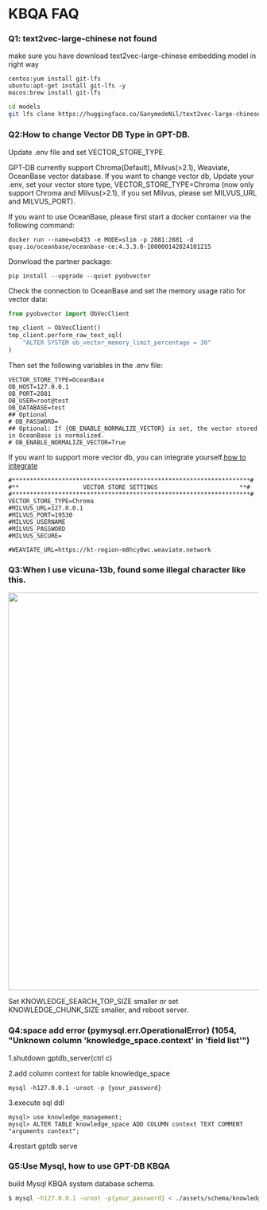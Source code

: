 # KBQA FAQ

### Q1: text2vec-large-chinese not found

make sure you have download text2vec-large-chinese embedding model in right way

```tip
centos:yum install git-lfs
ubuntu:apt-get install git-lfs -y
macos:brew install git-lfs
```
```bash
cd models
git lfs clone https://huggingface.co/GanymedeNil/text2vec-large-chinese
```

### Q2:How to change Vector DB Type in GPT-DB.

Update .env file and set VECTOR_STORE_TYPE.

GPT-DB currently support Chroma(Default), Milvus(>2.1), Weaviate, OceanBase vector database.
If you want to change vector db, Update your .env, set your vector store type, VECTOR_STORE_TYPE=Chroma (now only support Chroma and Milvus(>2.1), if you set Milvus, please set MILVUS_URL and MILVUS_PORT).

If you want to use OceanBase, please first start a docker container via the following command:
```shell
docker run --name=ob433 -e MODE=slim -p 2881:2881 -d quay.io/oceanbase/oceanbase-ce:4.3.3.0-100000142024101215
```

Donwload the partner package:
```shell
pip install --upgrade --quiet pyobvector
```

Check the connection to OceanBase and set the memory usage ratio for vector data:
```python
from pyobvector import ObVecClient

tmp_client = ObVecClient()
tmp_client.perform_raw_text_sql(
    "ALTER SYSTEM ob_vector_memory_limit_percentage = 30"
)
```

Then set the following variables in the .env file:
```shell
VECTOR_STORE_TYPE=OceanBase
OB_HOST=127.0.0.1
OB_PORT=2881
OB_USER=root@test
OB_DATABASE=test
## Optional
# OB_PASSWORD=
## Optional: If {OB_ENABLE_NORMALIZE_VECTOR} is set, the vector stored in OceanBase is normalized.
# OB_ENABLE_NORMALIZE_VECTOR=True
```
If you want to support more vector db, you can integrate yourself.[how to integrate](https://db-gpt.readthedocs.io/en/latest/modules/vector.html)
```commandline
#*******************************************************************#
#**                  VECTOR STORE SETTINGS                       **#
#*******************************************************************#
VECTOR_STORE_TYPE=Chroma
#MILVUS_URL=127.0.0.1
#MILVUS_PORT=19530
#MILVUS_USERNAME
#MILVUS_PASSWORD
#MILVUS_SECURE=

#WEAVIATE_URL=https://kt-region-m8hcy0wc.weaviate.network
```
### Q3:When I use vicuna-13b, found some illegal character like this.
<p align="left">
  <img src="https://github.com/khulnasoft/GPT-DB/assets/13723926/088d1967-88e3-4f72-9ad7-6c4307baa2f8" width="800px" />
</p>

Set KNOWLEDGE_SEARCH_TOP_SIZE smaller or set KNOWLEDGE_CHUNK_SIZE smaller, and reboot server.

### Q4:space add error (pymysql.err.OperationalError) (1054, "Unknown column 'knowledge_space.context' in 'field list'")

1.shutdown gptdb_server(ctrl c)

2.add column context for table knowledge_space

```commandline
mysql -h127.0.0.1 -uroot -p {your_password}
```

3.execute sql ddl

```commandline
mysql> use knowledge_management;
mysql> ALTER TABLE knowledge_space ADD COLUMN context TEXT COMMENT "arguments context";
```

4.restart gptdb serve

### Q5:Use Mysql, how to use GPT-DB KBQA

build Mysql KBQA system database schema.

```bash
$ mysql -h127.0.0.1 -uroot -p{your_password} < ./assets/schema/knowledge_management.sql
```